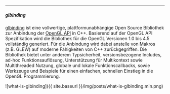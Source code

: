 
----
##### glbinding

[glbinding](https://github.com/cginternals/glbinding) ist eine vollwertige, plattformunabhängige Open Source Bibliothek zur Anbindung der [OpenGL API](https://www.opengl.org/) in C++. Basierend auf der OpenGL API Spezifikation wird die Bibliothek für die OpenGL Versionen 1.0 bis 4.5 vollständig generiert. Für die Anbindung wird dabei anstelle von Makros (z.B. GLEW) auf moderne Fähigkeiten von C++ zurückgegriffen. Die Bibliothek bietet unter anderem Typsicherheit, versionsbezogene Includes, ad-hoc Funktionsauflösung, Unterstützung für Multikontext sowie Multithreaded Nutzung, globale und lokale Funktionscallbacks, sowie Werkzeuge und Beispiele für einen einfachen, schnellen Einstieg in die OpenGL Programmierung. 

![what-is-glbinding]({{ site.baseurl }}/img/posts/what-is-glbinding.min.png)
